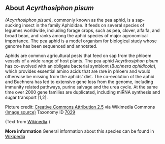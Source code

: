 **About *Acyrthosiphon pisum***
-------------------------
*(*Acyrthosiphon pisum*)*, commonly known as the pea aphid, is a 
sap-sucking insect in the family Aphididae. It feeds on several 
species of legumes worldwide, including forage crops, such as pea, 
clover, alfalfa, and broad bean, and ranks among the aphid species of 
major agronomical importance. The pea aphid is a model organism for 
biological study whose genome has been sequenced and annotated.

Aphids are common agricultural pests that feed on sap from the phloem
vessels of a wide range of host plants. The pea aphid 
*Acyrthosiphon pisum* has co-evolved with an obligate bacterial
symbiont (*Buchnera aphidicola*), which provides essential 
amino acids that are rare in phloem and would otherwise be missing 
from the aphids\' diet. The co-evolution of the aphid and Buchnera 
has led to extensive gene loss from the genome, including immunity 
related pathways, purine salvage and the urea cycle. At the same 
time over 2000 gene families are duplicated, including miRNA synthesis 
and sugar transport [1,2].

Picture credit: [Creative Commons Attribution 2.5](https://creativecommons.org/licenses/by/2.5) via Wikimedia Commons [(Image source)](https://en.wikipedia.org/wiki/File:Acyrthosiphon_pisum_%28pea_aphid%29-PLoS.jpg)
Taxonomy ID [7029](https://www.uniprot.org/taxonomy/7029)

(Text from [Wikipedia](https://en.wikipedia.org/).)

**More information**
General information about this species can be found in [Wikipedia](https://en.wikipedia.org/wiki/Acyrthosiphon_pisum)
